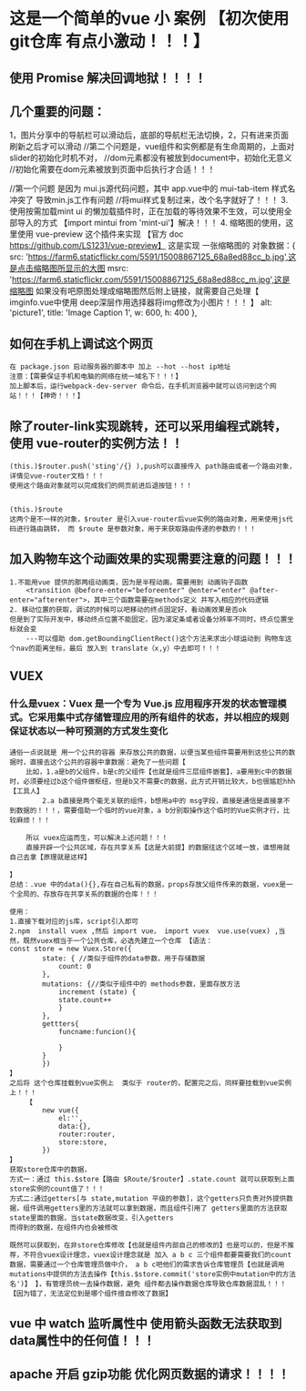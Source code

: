 # 这是一个简单的vue 小 案例 【初次使用 git仓库  有点小激动！！！】

## 使用 Promise 解决回调地狱！！！！


## 几个重要的问题：
1，图片分享中的导航栏可以滑动后，底部的导航栏无法切换，2，只有进来页面刷新之后才可以滑动
//第二个问题是，vue组件和实例都是有生命周期的，上面对slider的初始化时机不对，
//dom元素都没有被放到document中，初始化无意义
//初始化需要在dom元素被放到页面中后执行才合适！！！

//第一个问题 是因为 mui.js源代码问题，其中 app.vue中的 mui-tab-item 样式名冲突了 导致min.js工作有问题
//将mui样式复制过来，改个名字就好了！！！
3. 使用按需加载mint ui 的懒加载插件时，正在加载的等待效果不生效，可以使用全部导入的方式 【import mintui from 'mint-ui'】解决！！！
4. 缩略图的使用，这里使用 vue-preview 这个插件来实现 【官方 doc https://github.com/LS1231/vue-preview】
    这是实现 一张缩略图的 对象数据：{
            src: 'https://farm6.staticflickr.com/5591/15008867125_68a8ed88cc_b.jpg',这是点击缩略图所显示的大图
            msrc: 'https://farm6.staticflickr.com/5591/15008867125_68a8ed88cc_m.jpg',这是缩略图 如果没有吧原图处理成缩略图然后附上链接，就需要自己处理【
                imginfo.vue中使用 deep深层作用选择器将img修改为小图片！！！
            】
            alt: 'picture1',
            title: 'Image Caption 1',
            w: 600,
            h: 400
          },



## 如何在手机上调试这个网页
    在 package.json 启动服务器的脚本中 加上 --hot --host ip地址 
    注意：【需要保证手机和电脑的网络在统一域名下！！！】
    加上脚本后，运行webpack-dev-server 命令后，在手机浏览器中就可以访问到这个网站！！！【神奇！！！】 


## 除了router-link实现跳转，还可以采用编程式跳转，使用 vue-router的实例方法！！
    (this.)$router.push('sting'/{} ),push可以直接传入 path路由或者一个路由对象，详情见vue-router文档！！！
    使用这个路由对象就可以完成我们的网页前进后退按钮！！！


    (this.)$route
    这两个是不一样的对象，$router 是引入vue-router后vue实例的路由对象，用来使用js代码进行路由跳转， 而 $route 是参数对象，用于来获取路由传递的参数的！！！


## 加入购物车这个动画效果的实现需要注意的问题！！！
    1.不能用vue 提供的那两组动画类，因为是半程动画，需要用到 动画钩子函数
        <transition @before-enter="beforeenter" @enter="enter" @after-enter="afterenter">，其中三个函数需要在methods定义 并写入相应的代码逻辑
    2. 移动位置的获取，调试的时候可以吧移动的终点固定好，看动画效果是否ok
    但是到了实际开发中，移动终点位置不能固定，因为滚定条或者设备分辨率不同时，终点位置坐标就会变
        ---可以借助 dom.getBoundingClientRect()这个方法来求出小球运动到 购物车这个nav的距离坐标，最后 放入到 translate（x,y）中去即可！！！


## VUEX
### 什么是vuex：Vuex 是一个专为 Vue.js 应用程序开发的状态管理模式。它采用集中式存储管理应用的所有组件的状态，并以相应的规则保证状态以一种可预测的方式发生变化
    通俗一点说就是 用一个公共的容器 来存放公共的数据，以便当某些组件需要用到这些公共的数据时，直接去这个公共的容器中拿数据：避免了一些问题【
        比如，1.a是b的父组件，b是c的父组件【也就是组件三层组件嵌套】，a要用到c中的数据时，必须要经过b这个组件做枢纽，但是b又不需要c的数据，此方式开销比较大，b也很尴尬hhh【工具人】
            2.a b直接是两个毫无关联的组件，b想用a中的 msg字段，直接是通信是直接拿不到数据的！！！，需要借助一个临时的vue对象，a b分别取操作这个临时的Vue实例才行，比较麻烦！！！
        
        所以 vuex应运而生，可以解决上述问题！！！
        直接开辟一个公共区域，存在共享关系【这是大前提】的数据往这个区域一放，谁想用就自己去拿【原理就是这样】
    
    】
    总结：.vue 中的data(){},存在自己私有的数据，props存放父组件传来的数据，vuex是一个全局的、存放存在共享关系的数据的仓库！！！

    使用：
    1.直接下载对应的js库，script引入即可
    2.npm  install vuex ,然后 import vue， import vuex  vue.use(vuex) ,当然，既然vuex相当于一个公共仓库，必选先建立一个仓库 【语法：
    const store = new Vuex.Store({
            state: { //类似于组件的data参数，用于存储数据
                count: 0
            },
            mutations: {//类似于组件中的 methods参数，里面存放方法
                increment (state) {
                state.count++
                }
            },
            gettters{
                funcname:funcion(){

                }
            }
            })
    】 
    之后将 这个仓库挂载到vue实例上  类似于 router的，配置完之后，同样要挂载到vue实例上！！！
        【
            new vue({
                el:'',
                data:{},
                router:router,
                store:store,
            })
    】
    获取store仓库中的数据，
    方式一：通过 this.$store【路由 $Route/$router】.state.count 就可以获取到上面 store实例的count值了！！！
    方式二:通过getters[与 state,mutation 平级的参数]，这个getters只负责对外提供数据，组件调用getters里的方法就可以拿到数据，而且组件引用了 getters里面的方法获取state里面的数据，当state数据改变，引入getters
    而得到的数据，在组件内也会被修改

    既然可以获取到，在非store仓库修改【也就是组件内部自己的修改的】也是可以的，但是不推荐，不符合vuex设计理念，vuex设计理念就是 加入 a b c 三个组件都要需要我们的count数据，需要通过一个仓库管理员做中介， a b c吧他们的需求告诉仓库管理员【也就是调用mutations中提供的方法去操作【this.$store.commit('store实例中mutation中的方法名')】 】，有管理员统一去操作数据，避免 组件都去操作数据仓库导致仓库数据混乱！！！【因为错了，无法定位到是哪个组件擅自修改了数据】



## vue 中 watch 监听属性中 使用箭头函数无法获取到 data属性中的任何值！！！

## apache  开启 gzip功能  优化网页数据的请求！！！！
    